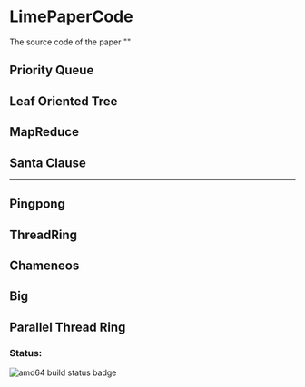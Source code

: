 # LimePaperCode
The source code of the paper "" 

## Priority Queue

## Leaf Oriented Tree

## MapReduce

## Santa Clause

-------

## Pingpong

[](pingpong/Readme.md)

## ThreadRing

[](threadring/README.md)

## Chameneos

[]()

## Big

[]()

## Parallel Thread Ring

[]()

[]()

### Status:

![amd64 build status badge](https://github.com/yao2001626/LimePaperCode/workflows/.github/workflows/blank.yml/badge.svg)